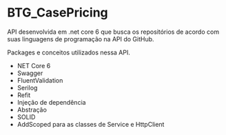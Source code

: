 # BTG_CasePricing
API desenvolvida em .net core 6 que busca os repositórios de acordo com suas linguagens de programação na API do GitHub.

Packages e conceitos utilizados nessa API.

- NET Core 6
- Swagger
- FluentValidation
- Serilog
- Refit
- Injeção de dependência
- Abstração
- SOLID
- AddScoped para as classes de Service e HttpClient
